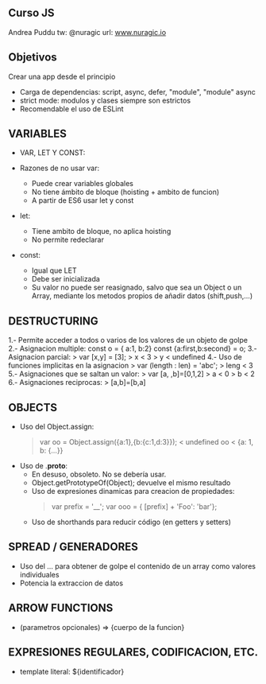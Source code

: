Curso JS
--------

Andrea Puddu 
tw: @nuragic 
url: www.nuragic.io

Objetivos
---------

Crear una app desde el principio

* Carga de dependencias: script, async, defer, "module", "module" async
* strict mode: modulos y clases siempre son estrictos
* Recomendable el uso de ESLint

VARIABLES
---------

* VAR, LET Y CONST:
* Razones de no usar var:
  * Puede crear variables globales
  * No tiene ámbito de bloque (hoisting + ambito de funcion)
  * A partir de ES6 usar let y const

* let:
  * Tiene ambito de bloque, no aplica hoisting
  * No permite redeclarar

* const:
  * Igual que LET
  * Debe ser inicializada
  * Su valor no puede ser reasignado, salvo que sea un Object o un Array, mediante los metodos propios de añadir datos (shift,push,...)

DESTRUCTURING
-------------

  1.- Permite acceder a todos o varios de los valores de un objeto de golpe
  2.- Asignacion multiple:
      const o = { a:1, b:2}
      const {a:first,b:second} = o;
  3.- Asignacion parcial:
      > var [x,y] = [3];
      > x
      < 3
      > y
      < undefined
  4.- Uso de funciones implicitas en la asignacion
      > var (length : len) = 'abc';
      > leng
      < 3
  5.- Asignaciones que se saltan un valor:
      > var [a, ,b]=[0,1,2]
      > a
      < 0
      > b
      < 2
  6.- Asignaciones reciprocas:
      > [a,b]=[b,a]

OBJECTS
-------

  * Uso del Object.assign:
    > var oo = Object.assign({a:1},{b:{c:1,d:3}});
    < undefined
    > oo
    < {a: 1, b: {…}}
  * Uso de .__proto__:
    - En desuso, obsoleto. No se debería usar.
    - Object.getPrototypeOf(Object); devuelve el mismo resultado
    - Uso de expresiones dinamicas para creacion de propiedades:
      > var prefix = '__';
      > var ooo = { [prefix] + 'Foo': 'bar'};
    - Uso de shorthands para reducir código (en getters y setters)

SPREAD / GENERADORES
--------------------

  * Uso del ... para obtener de golpe el contenido de un array como valores individuales
  * Potencia la extraccion de datos

ARROW FUNCTIONS
---------------

  * (parametros opcionales) => {cuerpo de la funcion}

EXPRESIONES REGULARES, CODIFICACION, ETC.
-----------------------------------------

  * template literal: ${identificador}

